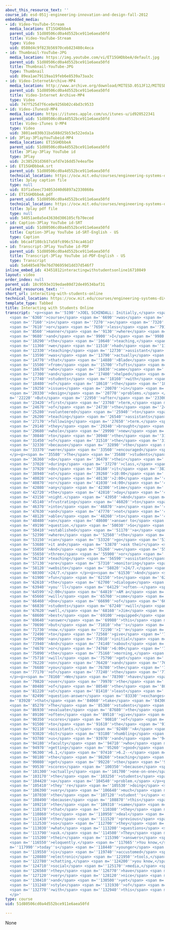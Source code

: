```yaml
---
about_this_resource_text: ''
course_id: esd-051j-engineering-innovation-and-design-fall-2012
embedded_media:
- id: Video-YouTube-Stream
  media_location: ET15GHDbbeA
  parent_uid: 51d80506cd0a4d552bce911e6aea50fd
  title: Video-YouTube-Stream
  type: Video
  uid: 0580d4c9f823b56970ceb823480c4eca
- id: Thumbnail-YouTube-JPG
  media_location: https://img.youtube.com/vi/ET15GHDbbeA/default.jpg
  parent_uid: 51d80506cd0a4d552bce911e6aea50fd
  title: Thumbnail-YouTube-JPG
  type: Thumbnail
  uid: 89ea1ae79119aa19feb6e8539a73aa3c
- id: Video-InternetArchive-MP4
  media_location: http://www.archive.org/download/MITESD.051JF12/MITESD_051JF12_video04_interacting_with_students_online_300k.mp4
  parent_uid: 51d80506cd0a4d552bce911e6aea50fd
  title: Video-Internet Archive-MP4
  type: Video
  uid: 747f525d7f6ce0e9256b02c4bd3c9533
- id: Video-iTunesU-MP4
  media_location: https://itunes.apple.com/us/itunes-u/id920522341
  parent_uid: 51d80506cd0a4d552bce911e6aea50fd
  title: Video-iTunes U-MP4
  type: Video
  uid: 3801ae830b31ba588d25b53e522eda1a
- id: 3Play-3PlayYouTubeid-MP4
  media_location: ET15GHDbbeA
  parent_uid: 51d80506cd0a4d552bce911e6aea50fd
  title: 3Play-3Play YouTube id
  type: 3Play
  uid: 2c385291d3607cafd7e16dd57e4eafbe
- id: ET15GHDbbeA.srt
  parent_uid: 51d80506cd0a4d552bce911e6aea50fd
  technical_location: https://ocw.mit.edu/courses/engineering-systems-division/esd-051j-engineering-innovation-and-design-fall-2012/instructor-insights/interacting-with-students-online/ET15GHDbbeA.srt
  title: 3play caption file
  type: null
  uid: 83f1a5eec734053d40d6897a2330860a
- id: ET15GHDbbeA.pdf
  parent_uid: 51d80506cd0a4d552bce911e6aea50fd
  technical_location: https://ocw.mit.edu/courses/engineering-systems-division/esd-051j-engineering-innovation-and-design-fall-2012/instructor-insights/interacting-with-students-online/ET15GHDbbeA.pdf
  title: 3play pdf file
  type: null
  uid: 54051ae0a5e43630d306105cfb70eced
- id: Caption-3Play YouTube id-SRT
  parent_uid: 51d80506cd0a4d552bce911e6aea50fd
  title: Caption-3Play YouTube id-SRT-English - US
  type: Caption
  uid: b6ca4f108cb17a58fc096c574ca461d7
- id: Transcript-3Play YouTube id-PDF
  parent_uid: 51d80506cd0a4d552bce911e6aea50fd
  title: Transcript-3Play YouTube id-PDF-English - US
  type: Transcript
  uid: 5a6485e870e76d706959d1dd37d546f7
inline_embed_id: 43451812interactingwithstudentsonline16710849
layout: video
order_index: null
parent_uid: 18c9593e319edae80d72de49534baf31
related_resources_text: ''
short_url: interacting-with-students-online
technical_location: https://ocw.mit.edu/courses/engineering-systems-division/esd-051j-engineering-innovation-and-design-fall-2012/instructor-insights/interacting-with-students-online
template_type: Tabbed
title: Interacting with Students Online
transcript: '<p><span m=''5190''>JOEL SCHINDALL: Initially,</span> <span m=''6200''>the</span>
  <span m=''6360''>course</span> <span m=''6690''>was</span> <span m=''6870''>taught</span>
  <span m=''7160''>in</span> <span m=''7270''>a</span> <span m=''7320''>more</span>
  <span m=''7610''>or</span> <span m=''7650''>less</span> <span m=''7910''>conventional</span>
  <span m=''8560''>manner</span> <span m=''9130''>where</span> <span m=''9360''>Blade</span>
  <span m=''9680''>and</span> <span m=''9900''>I</span> <span m=''9980''>did</span>
  <span m=''10290''>the</span> <span m=''10640''>teaching,</span> <span m=''11210''>and</span>
  <span m=''11360''>we</span> <span m=''11510''>had</span> <span m=''11990''>one</span>
  <span m=''12330''>teaching</span> <span m=''12730''>assistant</span> <span m=''13450''>who</span>
  <span m=''13590''>was</span> <span m=''13790''>actually</span> <span m=''14410''>someone</span>
  <span m=''14770''>that</span> <span m=''14880''>Blade</span> <span m=''15280''>new</span>
  <span m=''15500''>from</span> <span m=''15700''>Tufts</span> <span m=''16010''>University</span>
  <span m=''16670''>who</span> <span m=''16830''>came</span> <span m=''17140''>in</span>
  <span m=''17300''>and</span> <span m=''17400''>helped</span> <span m=''17650''>the</span>
  <span m=''17740''>students</span> <span m=''18160''>with</span> <span m=''18290''>some</span>
  <span m=''18480''>of</span> <span m=''18610''>the</span> <span m=''18720''>technical</span>
  <span m=''19250''>issues</span> <span m=''20070''>in</span> <span m=''20230''>the</span>
  <span m=''20330''>design</span> <span m=''20770''>problems.</span> </p><p><span
  m=''22220''>But</span> <span m=''22950''>after</span> <span m=''23300''>the</span>
  <span m=''23420''>first</span> <span m=''23760''>term,</span> <span m=''24420''>some</span>
  <span m=''24670''>of</span> <span m=''24730''>the</span> <span m=''24820''>students</span>
  <span m=''25280''>volunteered</span> <span m=''25940''>to</span> <span m=''26030''>be</span>
  <span m=''26200''>teaching</span> <span m=''26540''>assistants</span> <span m=''27070''>the</span>
  <span m=''27170''>following</span> <span m=''27650''>term.</span> <span m=''28450''>And</span>
  <span m=''29140''>they</span> <span m=''29340''>brought</span> <span m=''29630''>a</span>
  <span m=''29680''>whole</span> <span m=''29990''>new</span> <span m=''30180''>dimension</span>
  <span m=''30840''>to</span> <span m=''30940''>the</span> <span m=''31060''>teaching</span>
  <span m=''31450''>of</span> <span m=''31510''>the</span> <span m=''31610''>course,</span>
  <span m=''32330''>because</span> <span m=''32890''>the</span> <span m=''32970''>students</span>
  <span m=''33370''>were</span> <span m=''33560''>encouraged</span> <span m=''34250''>to--</span>
  </p><p><span m=''35580''>The</span> <span m=''35680''>students</span> <span m=''36100''>don''t</span>
  <span m=''36360''>do</span> <span m=''36470''>their</span> <span m=''36650''>homework</span>
  <span m=''37020''>during</span> <span m=''37270''>class,</span> <span m=''37770''>they</span>
  <span m=''37920''>do</span> <span m=''38160''>it</span> <span m=''38310''>typically</span>
  <span m=''38940''>at</span> <span m=''39260''>10:00</span> <span m=''39520''>PM</span>
  <span m=''40020''>or</span> <span m=''40130''>2:00</span> <span m=''40420''>AM</span>
  <span m=''40870''>or</span> <span m=''41030''>4:00</span> <span m=''41390''>AM,</span>
  <span m=''42080''>any</span> <span m=''42300''>time</span> <span m=''42580''>of</span>
  <span m=''42720''>the</span> <span m=''42810''>day</span> <span m=''43020''>or</span>
  <span m=''43150''>night.</span> <span m=''43950''>And</span> <span m=''44890''>it''s</span>
  <span m=''45140''>frustrating</span> <span m=''46020''>to</span> <span m=''46180''>run</span>
  <span m=''46370''>into</span> <span m=''46870''>an</span> <span m=''46980''>obstacle</span>
  <span m=''47630''>and</span> <span m=''47770''>not</span> <span m=''47980''>be</span>
  <span m=''48120''>able</span> <span m=''48260''>to</span> <span m=''48310''>get</span>
  <span m=''48480''>an</span> <span m=''48600''>answer to</span> <span m=''48930''>your</span>
  <span m=''49190''>question.</span> <span m=''50030''>So</span> <span m=''50240''>we</span>
  <span m=''50410''>established</span> <span m=''51170''>a</span> <span m=''51510''>website</span>
  <span m=''52390''>where</span> <span m=''52560''>the</span> <span m=''52690''>students</span>
  <span m=''53150''>can</span> <span m=''53320''>go</span> <span m=''53510''>to</span>
  <span m=''53680''>it and</span> <span m=''53870''>ask their</span> <span m=''54260''>question.</span>
  <span m=''55050''>And</span> <span m=''55260''>we</span> <span m=''55400''>have</span>
  <span m=''55650''>three</span> <span m=''55900''>or</span> <span m=''55970''>four</span>
  <span m=''56210''>teaching</span> <span m=''56590''>assistants</span> <span m=''56860''>who</span>
  <span m=''57130''>are</span> <span m=''57310''>monitoring</span> <span m=''57940''>that</span>
  <span m=''58120''>website</span> <span m=''58820''>24/7.</span> <span m=''59860''>Literally</span>
  <span m=''60300''>24/7.</span> </p><p><span m=''61530''>And</span> <span m=''61720''>it''s</span>
  <span m=''61900''>fun</span> <span m=''62150''>to</span> <span m=''62290''>watch</span>
  <span m=''62610''>the</span> <span m=''62700''>dialogue</span> <span m=''63320''>because</span>
  <span m=''63940''>you''ll</span> <span m=''64129''>often--</span> <span m=''64459''>at</span>
  <span m=''64599''>2:00</span> <span m=''64819''>AM a</span> <span m=''65239''>question</span>
  <span m=''65660''>will</span> <span m=''65760''>come</span> <span m=''65990''>in.</span>
  <span m=''66460''>One</span> <span m=''66690''>of</span> <span m=''66740''>the</span>
  <span m=''66830''>students</span> <span m=''67240''>will</span> <span m=''67360''>say,</span>
  <span m=''67620''>well,</span> <span m=''68160''>Jim</span> <span m=''68450''>is</span>
  <span m=''68600''>best</span> <span m=''69100''>equipped</span> <span m=''69530''>to</span>
  <span m=''69640''>answer</span> <span m=''69980''>this</span> <span m=''70240''>question,</span>
  <span m=''70690''>but</span> <span m=''71010''>he''s</span> <span m=''71270''>sleeping</span>
  <span m=''71730''>now.</span> <span m=''72190''>I''m</span> <span m=''72360''>going</span>
  <span m=''72490''>to</span> <span m=''72560''>give</span> <span m=''72730''>you</span>
  <span m=''72900''>an</span> <span m=''73010''>initial</span> <span m=''73450''>answer.</span>
  <span m=''73940''>And</span> <span m=''74140''>about</span> <span m=''74440''>5:00</span>
  <span m=''74670''>or</span> <span m=''74760''>6:00</span> <span m=''75010''>in</span>
  <span m=''75090''>the</span> <span m=''75160''>morning,</span> <span m=''75470''>Jim</span>
  <span m=''75710''>will</span> <span m=''75790''>get</span> <span m=''75990''>back</span>
  <span m=''76220''>on</span> <span m=''76420''>and</span> <span m=''76550''>give</span>
  <span m=''76680''>you</span> <span m=''76780''>the</span> <span m=''76900''>rest</span>
  <span m=''77170''>of</span> <span m=''77240''>the</span> <span m=''77380''>answer.</span>
  </p><p><span m=''78160''>We</span> <span m=''78390''>have</span> <span m=''78610''>probably,</span>
  <span m=''79820''>over</span> <span m=''79970''>the</span> <span m=''80130''>course</span>
  <span m=''80480''>of</span> <span m=''80540''>the</span> <span m=''80680''>term,</span>
  <span m=''81220''>at</span> <span m=''81410''>least</span> <span m=''81730''>1,000</span>
  <span m=''82490''>question-answer</span> <span m=''83330''>exchanges</span> <span
  m=''83920''>that</span> <span m=''84060''>take</span> <span m=''84300''>place.</span>
  <span m=''85270''>The</span> <span m=''85380''>students</span> <span m=''86410''>who</span>
  <span m=''86930''>evaluate</span> <span m=''87680''>the</span> <span m=''87780''>course</span>
  <span m=''89100''>often</span> <span m=''89510''>give</span> <span m=''89870''>perfect</span>
  <span m=''90350''>scores</span> <span m=''90810''>of</span> <span m=''90930''>seven</span>
  <span m=''91500''>to</span> <span m=''91610''>the</span> <span m=''91720''>teaching</span>
  <span m=''92110''>assistants.</span> <span m=''92480''>A</span> <span m=''92850''>little</span>
  <span m=''93020''>bit</span> <span m=''93180''>humbling</span> <span m=''93590''>for</span>
  <span m=''93780''>us</span> <span m=''93970''>and</span> <span m=''94100''>the</span>
  <span m=''94180''>faculty</span> <span m=''94710''>who</span> <span m=''94860''>are</span>
  <span m=''94970''>getting</span> <span m=''95260''>good</span> <span m=''95490''>scores--</span>
  <span m=''96300''>6.1,</span> <span m=''97410''>6.2--</span> <span m=''98030''>but</span>
  <span m=''98180''>the</span> <span m=''98260''>teaching</span> <span m=''98590''>assistants</span>
  <span m=''99080''>get</span> <span m=''99220''>the</span> <span m=''99300''>best</span>
  <span m=''99530''>scores</span> <span m=''100350''>because</span> <span m=''101020''>they''re</span>
  <span m=''101300''>actually</span> <span m=''101700''>one-on-one</span> <span m=''102760''>guiding</span>
  <span m=''103170''>the</span> <span m=''103250''>students</span> <span m=''103850''>through</span>
  <span m=''104420''>a</span> <span m=''104540''>problem.</span> </p><p><span m=''105170''>And</span>
  <span m=''105410''>they''re</span> <span m=''105530''>doing</span> <span m=''105920''>it</span>
  <span m=''106390''>very</span> <span m=''106640''>much</span> <span m=''106870''>from</span>
  <span m=''107030''>the</span> <span m=''107120''>student''s</span> <span m=''107580''>perspective,</span>
  <span m=''108490''>because</span> <span m=''108870''>this</span> <span m=''109050''>is</span>
  <span m=''109210''>the</span> <span m=''109310''>same</span> <span m=''109730''>problem</span>
  <span m=''110170''>that</span> <span m=''110380''>they</span> <span m=''110610''>had</span>
  <span m=''110860''>to</span> <span m=''110950''>deal</span> <span m=''111250''>with</span>
  <span m=''111430''>the</span> <span m=''111520''>previous</span> <span m=''112030''>year</span>
  <span m=''112530''>so</span> <span m=''112700''>they</span> <span m=''112820''>know</span>
  <span m=''113030''>what</span> <span m=''113200''>questions</span> <span m=''113670''>to</span>
  <span m=''113790''>ask.</span> <span m=''114500''>They</span> <span m=''114670''>phrase</span>
  <span m=''115200''>their</span> <span m=''115390''>answers</span> <span m=''116020''>so</span>
  <span m=''116550''>eloquently.</span> <span m=''117665''>You know,</span> <span
  m=''117990''>today''s</span> <span m=''118440''>younger</span> <span m=''118820''>generation</span>
  <span m=''119550''>is</span> <span m=''119740''>accustomed</span> <span m=''120380''>to</span>
  <span m=''120880''>electronic</span> <span m=''121950''>tools,</span> <span m=''122640''>to</span>
  <span m=''122780''>chatting,</span> <span m=''124200''>you know,</span> <span m=''124550''>to</span>
  <span m=''124710''>social</span> <span m=''125170''>media,</span> <span m=''126010''>and</span>
  <span m=''126560''>they</span> <span m=''126770''>have</span> <span m=''127040''>a</span>
  <span m=''127120''>very</span> <span m=''128120''>nice</span> <span m=''129449''>deferential</span>
  <span m=''130410''>and</span> <span m=''130500''>yet</span> <span m=''130710''>effective</span>
  <span m=''131240''>style</span> <span m=''131930''>of</span> <span m=''132160''>interacting</span>
  <span m=''132770''>with</span> <span m=''132940''>this</span> <span m=''133130''>communication.</span>
  </p>'
type: course
uid: 51d80506cd0a4d552bce911e6aea50fd

---
```

None